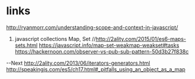 # links



http://ryanmorr.com/understanding-scope-and-context-in-javascript/



1. javascript collections Map, Set //http://2ality.com/2015/01/es6-maps-sets.html
	https://javascript.info/map-set-weakmap-weakset#tasks
	https://hackernoon.com/observer-vs-pub-sub-pattern-50d3b27f838c

--Next
   http://2ality.com/2013/06/iterators-generators.html
   http://speakingjs.com/es5/ch17.html#_pitfalls_using_an_object_as_a_map
